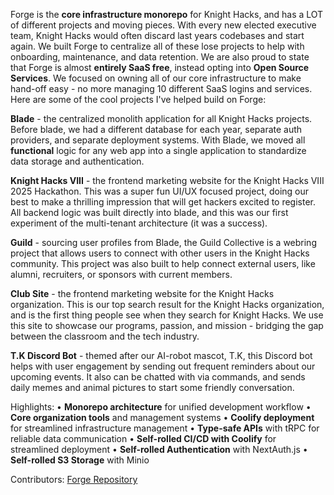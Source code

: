 Forge is the **core infrastructure monorepo** for Knight Hacks, and has a LOT of different projects and moving pieces. With every new elected executive team, Knight Hacks would often discard last years codebases and start again. We built Forge to centralize all of these lose projects to help with onboarding, maintenance, and data retention. We are also proud to state that Forge is almost **entirely SaaS free**, instead opting into **Open Source Services**. We focused on owning all of our core infrastructure to make hand-off easy - no more managing 10 different SaaS logins and services. Here are some of the cool projects I've helped build on Forge:

**Blade** - the centralized monolith application for all Knight Hacks projects. Before blade, we had a different database for each year, separate auth providers, and separate deployment systems. With Blade, we moved all **functional** logic for any web app into a single application to standardize data storage and authentication.

**Knight Hacks VIII** - the frontend marketing website for the Knight Hacks VIII 2025 Hackathon. This was a super fun UI/UX focused project, doing our best to make a thrilling impression that will get hackers excited to register. All backend logic was built directly into blade, and this was our first experiment of the multi-tenant architecture (it was a success).

**Guild** - sourcing user profiles from Blade, the Guild Collective is a webring project that allows users to connect with other users in the Knight Hacks community. This project was also built to help connect external users, like alumni, recruiters, or sponsors with current members.

**Club Site** - the frontend marketing website for the Knight Hacks organization. This is our top search result for the Knight Hacks organization, and is the first thing people see when they search for Knight Hacks. We use this site to showcase our programs, passion, and mission - bridging the gap between the classroom and the tech industry.

**T.K Discord Bot** - themed after our AI-robot mascot, T.K, this Discord bot helps with user engagement by sending out frequent reminders about our upcoming events. It also can be chatted with via commands, and sends daily memes and animal pictures to start some friendly conversation.

Highlights:
• **Monorepo architecture** for unified development workflow
• **Core organization tools** and management systems
• **Coolify deployment** for streamlined infrastructure management
• **Type-safe APIs** with tRPC for reliable data communication
• **Self-rolled CI/CD with Coolify** for streamlined deployment
• **Self-rolled Authentication** with NextAuth.js
• **Self-rolled S3 Storage** with Minio

Contributors: [Forge Repository](https://github.com/KnightHacks/forge/graphs/contributors)
